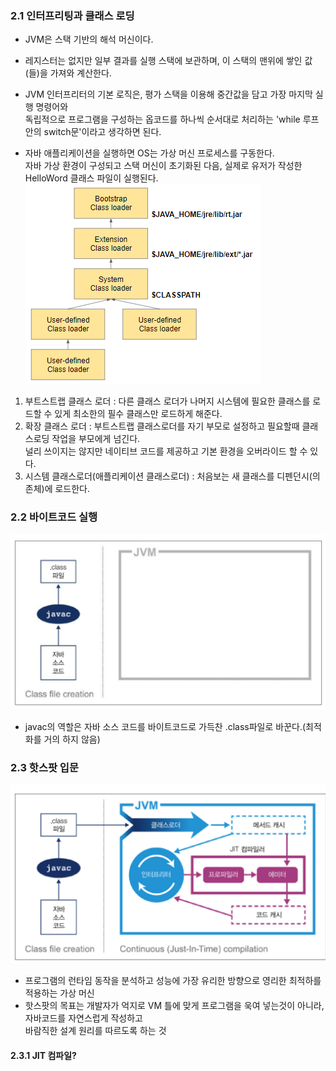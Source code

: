 ### 2.1 인터프리팅과 클래스 로딩

- JVM은 스택 기반의 해석 머신이다.
- 레지스터는 없지만 일부 결과를 실행 스택에 보관하며, 이 스택의 맨위에 쌓인 값(들)을 가져와 계산한다.
- JVM 인터프리터의 기본 로직은, 평가 스택을 이용해 중간값을 담고 가장 마지막 실행 명령어와  
독립적으로 프로그램을 구성하는 옵코드를 하나씩 순서대로 처리하는 'while 루프 안의 switch문'이라고 생각하면 된다.

- 자바 애플리케이션을 실행하면 OS는 가상 머신 프로세스를 구동한다.  
자바 가상 환경이 구성되고 스택 머신이 초기화된 다음, 실제로 유저가 작성한 HelloWord 클래스 파일이 실행된다.  
![classLoader](./img/2.classLoader.png)
1. 부트스트랩 클래스 로더 : 다른 클래스 로더가 나머지 시스템에 필요한 클래스를 로드할 수 있게 최소한의 필수 클래스만 로드하게 해준다.
2. 확장 클래스 로더 : 부트스트랩 클래스로더를 자기 부모로 설정하고 필요할때 클래스로딩 작업을 부모에게 넘긴다.  
널리 쓰이지는 않지만 네이티브 코드를 제공하고 기본 환경을 오버라이드 할 수 있다.
3. 시스템 클래스로더(애플리케이션 클래스로더) : 처음보는 새 클래스를 디펜던시(의존체)에 로드한다.

### 2.2 바이트코드 실행

![javac](./img/2.javac.png)
- javac의 역할은 자바 소스 코드를 바이트코드로 가득찬 .class파일로 바꾼다.(최적화를 거의 하지 않음)

### 2.3 핫스팟 입문
![hotspot](./img/2.hotspot.PNG)
- 프로그램의 런타임 동작을 분석하고 성능에 가장 유리한 방향으로 영리한 최적하를 적용하는 가상 머신
- 핫스팟의 목표는 개발자가 억지로 VM 틀에 맞게 프로그램을 욱여 넣는것이 아니라, 자바코드를 자연스럽게 작성하고  
바람직한 설계 원리를 따르도록 하는 것

#### 2.3.1 JIT 컴파일?
